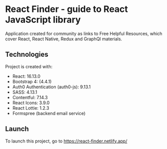 # React Finder - guide to React JavaScript library

Application created for community as links to Free Helpful Resources, which cover React, React Native, Redux and GraphQl materials.


## Technologies

Project is created with:

* React: 16.13.0
* Bootstrap 4: (4.4.1)
* Auth0 Authentication (auth0-js): 9.13.1
* SASS: 4.13.1
* Contentful: 7.14.3
* React Icons: 3.9.0
* React Lottie: 1.2.3
* Formspree (backend email service)


## Launch

To launch this project, go to https://react-finder.netlify.app/
